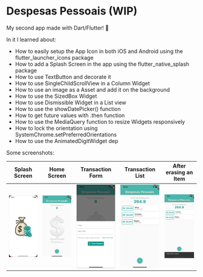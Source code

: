# Despesas Pessoais (WIP)

My second app made with Dart/Flutter! 🚀

In it I learned about:
* How to easily setup the App Icon in both iOS and Android using the flutter_launcher_icons package
* How to add a Splash Screen in the app using the flutter_native_splash package
* How to use TextButton and decorate it
* How to use SingleChildScrollView in a Column Widget
* How to use an image as a Asset and add it on the background
* How to use the SizedBox Widget
* How to use Dismissible Widget in a List view
* How to use the showDatePicker() function
* How to get future values with .then function
* How to use the MediaQuery function to resize Widgets responsively
* How to lock the orientation using SystemChrome.setPreferredOrientations
* How to use the AnimatedDigitWidget dep

Some screenshots:

Splash Screen              | Home Screen               | Transaction Form          | Transaction List          | After erasing an Item
:-------------------------:|:-------------------------:|:-------------------------:|:-------------------------:|:-------------------------:
<img src="https://github.com/soumessias/flutter_learning_02/blob/master/screenshots/01.png" width="200">  |  <img src="https://github.com/soumessias/flutter_learning_02/blob/master/screenshots/02.png" width="200"> | <img src="https://github.com/soumessias/flutter_learning_02/blob/master/screenshots/03.png" width="200"> | <img src="https://github.com/soumessias/flutter_learning_02/blob/master/screenshots/04.png" width="200"> | <img src="https://github.com/soumessias/flutter_learning_02/blob/master/screenshots/05.png" width="200">

